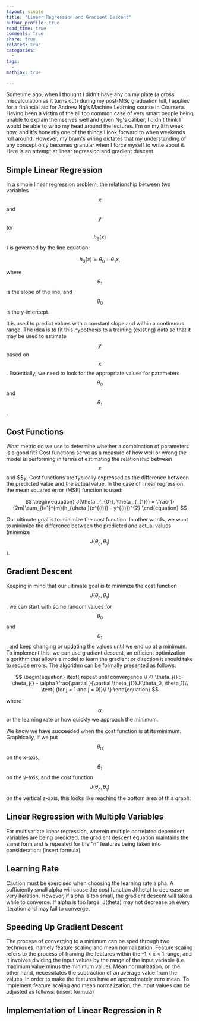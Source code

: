 ```yaml
---
layout: single
title: "Linear Regression and Gradient Descent"
author_profile: true
read_time: true
comments: true
share: true
related: true
categories:
  - 
tags:
  - 
mathjax: true 

---
```


Sometime ago, when I thought I didn't have any on my plate (a gross miscalculation as it turns out) during my post-MSc graduation lull, I applied for a financial aid for Andrew Ng's Machine Learning course in Coursera. Having been a victim of the all too common case of very smart people being unable to explain themselves well and given Ng's caliber, I didn't think I would be able to wrap my head around the lectures. I'm on my 8th week now, and it's honestly one of the things I look forward to when weekends roll around. However, my brain's wiring dictates that my understanding of any concept only becomes granular when I force myself to write about it. Here is an attempt at linear regression and gradient descent.

<!-- readmore -->

## Simple Linear Regression
In a simple linear regression problem, the relationship between two variables $$x$$ and $$y$$ (or $$h{_{\theta}}(x)$$) is governed by the line equation:

$$
\begin{equation}
h{_{\theta}}(x) = \theta_{0} + \theta_{1}x,
\end{equation}
$$

where $$\theta_{1}$$ is the slope of the line, and $$\theta_{0}$$ is the y-intercept.

It is used to predict values with a constant slope and within a continuous range. The idea is to fit this hypothesis to a training (existing) data so that it may be used to estimate $$y$$ based on $$x$$. Essentially, we need to look for the appropriate values for parameters $$\theta_{0}$$ and $$\theta_{1}$$.

## Cost Functions
What metric do we use to determine whether a combination of parameters is a good fit? Cost functions serve as a measure of how well or wrong the model is performing in terms of estimating the relationship between $$x$$ and $$y. Cost functions are typically expressed as the difference between the predicted value and the actual value. In the case of linear regression, the mean squared error (MSE) function is used:

$$
\begin{equation}
J(\theta _{_{0}}, \theta _{_{1}}) = \frac{1}{2m}\sum_{i=1}^{m}(h_{\theta }(x^{(i)}) - y^{(i)})^{2}
\end{equation}
$$

Our ultimate goal is to minimize the cost function. In other words, we want to minimize the difference between the predicted and actual values (minimize $$J(\theta _{_{0}}, \theta _{_{1}})$$).

## Gradient Descent
Keeping in mind that our ultimate goal is to minimize the cost function $$J(\theta _{_{0}}, \theta _{_{1}})$$, we can start with some random values for $$\theta_{0}$$ and $$\theta_{1}$$, and keep changing or updating the values until we end up at a minimum. To implement this, we can use gradient descent, an efficient optimization algorithm that allows a model to learn the gradient or direction it should take to reduce errors. The algorithm can be formally presented as follows: 

$$
\begin{equation}
\text{ repeat until convergence \{}\\
\theta_j{} := \theta_j{} - \alpha \frac{\partial }{\partial \theta_j{}}J(\theta_0, \theta_1)\\
\text{ (for j = 1 and j = 0)}\\
\}
\end{equation}
$$

where $$\alpha$$ or the learning rate or how quickly we approach the minimum.

We know we have succeeded when the cost function is at its minimum. Graphically, if we put $$\theta_0$$ on the x-axis, $$\theta_1$$ on the y-axis, and the cost function $$J(\theta _{_{0}}, \theta _{_{1}})$$ on the vertical z-axis, this looks like reaching the bottom area of this graph:

## Linear Regression with Multiple Variables
For multivariate linear regression, wherein multiple correlated dependent variables are being predicted, the gradient descent equation maintains the same form and is repeated for the “n” features being taken into consideration:
(insert formula)

## Learning Rate
Caution must be exercised when choosing the learning rate alpha. A sufficiently small alpha will cause the cost function J(theta) to decrease on very iteration. However, if alpha is too small, the gradient descent will take a while to converge. If alpha is too large, J(theta) may not decrease on every iteration and may fail to converge.

## Speeding Up Gradient Descent
The process of converging to a minimum can be sped through two techniques, namely feature scaling and mean normalization. Feature scaling refers to the process of framing the features within the -1 < x < 1 range, and it involves dividing the input values by the range of the input variable (i.e. maximum value minus the minimum value). Mean normalization, on the other hand, necessitates the subtraction of an average value from the values, in order to make the features have an approximately zero mean. To implement feature scaling and mean normalization, the input values can be adjusted as follows:
(insert formula)

## Implementation of Linear Regression in R
